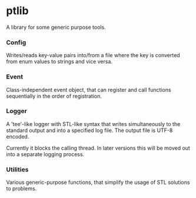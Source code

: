 # ptlib

A library for some generic purpose tools.

### Config

Writes/reads key-value pairs into/from a file where the key is converted from enum values to strings and vice versa.


### Event

Class-independent event object, that can register and call functions sequentially in the order of registration.

### Logger

A 'tee'-like logger with STL-like syntax that writes simultaneously to the standard output and into a specified log file. The output file is UTF-8 encoded.

Currently it blocks the calling thread.
In later versions this will be moved out into a separate logging process.

### Utilities

Various generic-purpose functions, that simplify the usage of STL solutions to problems.
